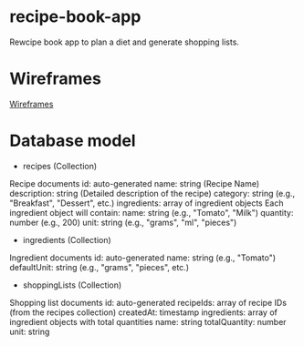 # recipe-book-app
Rewcipe book app to plan a diet and generate shopping lists.

# Wireframes

[Wireframes](assets/redmeimages/nD8QgEHuGKSpgWoYbPamMk.png)

# Database model
- recipes (Collection)

Recipe documents
id: auto-generated
name: string (Recipe Name)
description: string (Detailed description of the recipe)
category: string (e.g., "Breakfast", "Dessert", etc.)
ingredients: array of ingredient objects
Each ingredient object will contain:
    name: string (e.g., "Tomato", "Milk")
    quantity: number (e.g., 200)
    unit: string (e.g., "grams", "ml", "pieces")


- ingredients (Collection)

Ingredient documents
id: auto-generated
name: string (e.g., "Tomato")
defaultUnit: string (e.g., "grams", "pieces", etc.)

- shoppingLists (Collection)

Shopping list documents
id: auto-generated
recipeIds: array of recipe IDs (from the recipes collection)
createdAt: timestamp
    ingredients: array of ingredient objects with total quantities
    name: string
    totalQuantity: number
    unit: string
